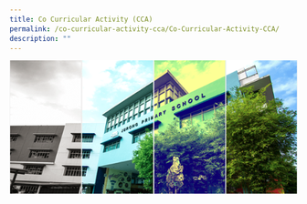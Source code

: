 ```yaml
---
title: Co Curricular Activity (CCA)
permalink: /co-curricular-activity-cca/Co-Curricular-Activity-CCA/
description: ""
---
```

![](/images/Banner.png)
